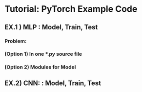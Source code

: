 # Tutorial: PyTorch Example Code

## EX.1 ) MLP :  Model, Train, Test &#x20;

### Problem:&#x20;



### (Option 1) In one \*.py source file



### (Option 2) Modules for Model&#x20;





## EX.2) CNN: :  Model, Train, Test



## &#x20;
